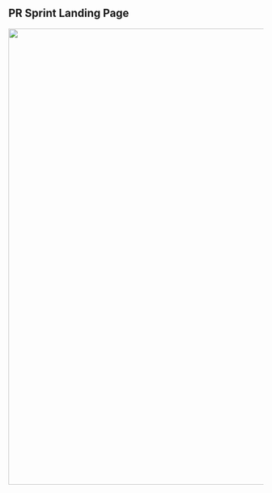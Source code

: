 ## PR Sprint Landing Page

<img src="https://user-images.githubusercontent.com/37651620/139526223-1d3449d6-3108-4e51-9f9d-9959454ebb8d.png" width=900/>

